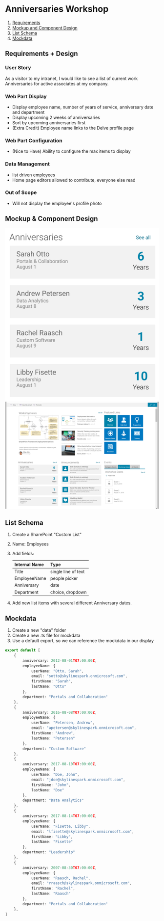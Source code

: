 # Anniversaries Workshop

1. [Requirements](#-Requirements--Design)
2. [Mockup and Component Design](#-Mockup--Component-Design)
3. [List Schema](#-List-Schema)
4. [Mockdata](#-Mockdata)


## Requirements + Design
### User Story
As a visitor to my intranet, I would like to see a list of current work Anniversaries for active associates at my company.

### Web Part Display
* Display employee name, number of years of service, anniversary date and department
* Display upcoming 2 weeks of anniversaries
* Sort by upcoming anniversaries first
* (Extra Credit) Employee name links to the Delve profile page

### Web Part Configuration
* (Nice to Have) Ability to configure the max items to display

### Data Management
* list driven employees
* Home page editors allowed to contribute, everyone else read

### Out of Scope
* Will not display the employee's profile photo

## Mockup & Component Design
![alt text](./Anniversaries-Workshop-2.png "Anniversaries")
![alt text](./Anniversaries-Workshop.png "Anniversaries")

## List Schema
1. Create a SharePoint "Custom List"
2. Name: Employees
3. Add fields:

    | Internal Name       | Type           
    | ------------- |-------------
    | Title       | single line of text
    | EmployeeName| people picker      
    | Anniversary | date
    | Department  | choice, dropdown

4. Add new list items with several different Anniversary dates.

## Mockdata
1. Create a new "data" folder
2. Create a new .ts file for mockdata
3. Use a default export, so we can reference the mockdata in our display

```ts
export default [
    {
        anniversary: 2012-08-01T07:00:00Z,
        employeeName: {
            userName: "Otto, Sarah",
            email: "sotto@skylinespark.onmicrosoft.com",
            firstName: "Sarah",
            lastName: "Otto"
        },
        department: "Portals and Collaboration"
    },
    {
        anniversary: 2016-08-08T07:00:00Z,
        employeeName: {
            userName: "Petersen, Andrew",
            email: "apetersen@skylinespark.onmicrosoft.com",
            firstName: "Andrew",
            lastName: "Petersen"
        },
        department: "Custom Software"
    },
    {
        anniversary: 2017-08-10T07:00:00Z,
        employeeName: {
            userName: "Doe, John",
            email: "jdoe@skylinespark.onmicrosoft.com",
            firstName: "John",
            lastName: "Doe"
        },
        department: "Data Analytics"
    },
    {
        anniversary: 2017-08-14T07:00:00Z,
        employeeName: {
            userName: "Fisette, Libby",
            email: "lfisette@skylinespark.onmicrosoft.com",
            firstName: "Libby",
            lastName: "Fisette"
        },
        department: "Leadership"
    },
    {
        anniversary: 2007-08-30T07:00:00Z,
        employeeName: {
            userName: "Raasch, Rachel",
            email: "rraasch@skylinespark.onmicrosoft.com",
            firstName: "Rachel",
            lastName: "Raasch"
        },
        department: "Portals and Collaboration"
    },
]
```
